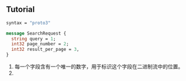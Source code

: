 ## Tutorial

```protobuf
syntax = "proto3"

message SearchRequest {
  string query = 1;
  int32 page_number = 2;
  int32 result_per_page = 3,
}
```

1. 每一个字段含有一个唯一的数字，用于标识这个字段在二进制流中的位置。
2.

